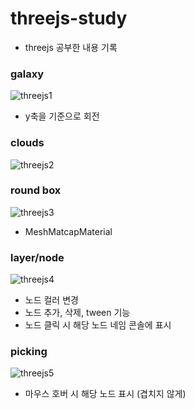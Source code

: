 # threejs-study
* threejs 공부한 내용 기록


### galaxy

![threejs1](https://user-images.githubusercontent.com/105042976/208293419-7a9e44b8-7558-4226-a619-6806645e8310.jpg)

* y축을 기준으로 회전


### clouds

![threejs2](https://user-images.githubusercontent.com/105042976/208293423-b1a4f03b-8d30-4cf6-ab98-67dbf1c379cf.jpg)


### round box

![threejs3](https://user-images.githubusercontent.com/105042976/208293426-a5657da8-2d57-4663-b237-e1c2372f2172.jpg)

* MeshMatcapMaterial


### layer/node

![threejs4](https://user-images.githubusercontent.com/105042976/208293429-7e1619cc-6403-4c7c-be0d-361f7007a374.jpg)

* 노드 컬러 변경
* 노드 추가, 삭제, tween 기능
* 노드 클릭 시 해당 노드 네임 콘솔에 표시


### picking

![threejs5](https://user-images.githubusercontent.com/105042976/208293430-6bdd30c0-2d90-4bfe-94d4-4af8f6e56660.jpg)

* 마우스 호버 시 해당 노드 표시 (겹치지 않게)
